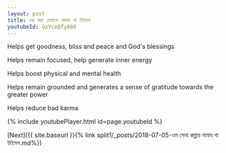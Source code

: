 ```yaml
---
layout: post
title: ওম মহা যেসাসে নামায গা টাইমস
youtubeId: GzYceQfy86Q
---
```

 
 
Helps get goodness, bliss and peace and God's blessings
 
Helps remain focused, help generate inner energy 
 
Helps boost physical and mental health 
 
Helps remain grounded and generates a sense of gratitude towards the greater power 
 
Helps reduce bad karma
 
 
 
 


{% include youtubePlayer.html id=page.youtubeId %}
 
[Next]({{ site.baseurl }}{% link  split1/_posts/2018-07-05-ওম সেনা কল্পায় নামায গা টাইমস.md%})
 
